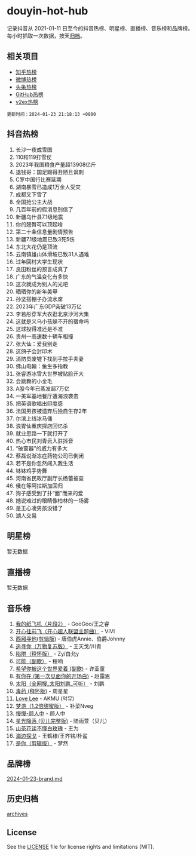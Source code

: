 # douyin-hot-hub

记录抖音从 2021-01-11 日至今的抖音热榜、明星榜、直播榜、音乐榜和品牌榜。每小时抓取一次数据，按天[归档](archives)。

## 相关项目

- [知乎热榜](https://github.com/lonnyzhang423/zhihu-hot-hub)
- [微博热榜](https://github.com/lonnyzhang423/weibo-hot-hub)
- [头条热榜](https://github.com/lonnyzhang423/toutiao-hot-hub)
- [GitHub热榜](https://github.com/lonnyzhang423/github-hot-hub)
- [v2ex热榜](https://github.com/lonnyzhang423/v2ex-hot-hub)


`更新时间：2024-01-23 21:18:13 +0800`

## 抖音热榜

1. 长沙一夜成雪国
1. 110和119打雪仗
1. 2023年我国粮食产量超13908亿斤
1. 退钱哥：国足踢得丑陋且讽刺
1. C罗中国行比赛延期
1. 湖南暴雪已造成1万余人受灾
1. 成都又下雪了
1. 全国抢公主大战
1. 几百年前的假消息别信了
1. 新疆乌什县7.1级地震
1. 你的翘臀可以顶起啥
1. 第二十条信息量剧情预告
1. 新疆7.1级地震已致3死5伤
1. 东北大花仍是顶流
1. 云南镇雄山体滑坡已致31人遇难
1. 过年回村大学生现状
1. 良田粉丝的预言成真了
1. 广东的气温变化有多快
1. 这次就成为别人的光吧
1. 晒晒你的新年美甲
1. 孙坚搭棚子办流水席
1. 2023年广东GDP突破13万亿
1. 李若彤穿军大衣逛北京沙河大集
1. 这就是义乌小孩躲不开的宿命吗
1. 这球投得准还是不准
1. 贵州一高速数十辆车相撞
1. 张大仙：爱我别走
1. 这鸽子会封印术
1. 消防员废墟下找到手拉手夫妻
1. 佛山电翰：鱼生多指教
1. 张睿游冰雪大世界被贴脸开大
1. 会跳舞的小金毛
1. A股今年已蒸发超7万亿
1. 一美军基地餐厅遭海浪袭击
1. 把英语歌唱出印度感
1. 法国男孩被遗弃后独自生存2年
1. 尔滨上线冰马俑
1. 浪胃仙重庆探店回忆杀
1. 就业思路一下就打开了
1. 热心市民刘青云入驻抖音
1. “破窗器”的威力有多大
1. 蔡磊说渐冻症药物公司已倒闭
1. 若不是你忽然闯入我生活
1. 钵钵鸡手势舞
1. 河南省民政厅副厅长杨蕾被查
1. 俄在等阿拉斯加回归
1. 狗子感受到了扑“面”而来的爱
1. 她说难过的眼睛像柏林的一场雾
1. 是王心凌男孩没错了
1. 湖人交易

## 明星榜

暂无数据

## 直播榜

暂无数据

## 音乐榜

1. [我的纸飞机（片段2）](https://sf86-cdn-tos.douyinstatic.com/obj/tos-cn-ve-2774/oM2ZrKcg2CD5AeRB2gkeXOFB1IxAGJdZPazYHf) - GooGoo/王之睿
1. [开心往前飞（开心超人联盟主题曲）](https://sf3-cdn-tos.douyinstatic.com/obj/tos-cn-ve-2774/9d8fb7c82cf1421fb93a9fe925275e0a) - VIVI
1. [西厢寻他(剪辑版)](https://sf86-cdn-tos.douyinstatic.com/obj/tos-cn-ve-2774/oUsAVfAQKlRNxEv5qxvIB8o5qmIWUcXbzJKJhw) - 唐伯虎Annie、伯爵Johnny
1. [追寻你（万物复苏版）](https://sf86-cdn-tos.douyinstatic.com/obj/tos-cn-ve-2774/oYeAZJsbjIDit9APmBg8u6uDUQnHmoCf3gbo74) - 王天戈/川青
1. [陷阱（释怀版）](https://sf6-cdn-tos.douyinstatic.com/obj/tos-cn-ve-2774/oE8C21LeZrzKLDFfQYgMzx4GAIHageG5IzayY7) - Zy/白允y
1. [可能（副歌）](https://sf6-cdn-tos.douyinstatic.com/obj/tos-cn-ve-2774/cde1731888894259b333569393c2fb51) - 程响
1. [希望你被这个世界爱着 (副歌)](https://sf86-cdn-tos.douyinstatic.com/obj/tos-cn-ve-2774/oUHCmWQfZlE3QQBKBeD8rCFLpJzPgCpImhsxMt) - 许亚童
1. [有你在 (第一次见面你的开场白)](https://sf86-cdn-tos.douyinstatic.com/obj/tos-cn-ve-2774/oAthrQ3ClJBfI57uBoFEgNDYtNCZ0TSYQQfxQ0) - 赵露思
1. [太阳（全网搜_太阳刘鹏_可听）](https://sf86-cdn-tos.douyinstatic.com/obj/tos-cn-ve-2774/ogWbyIQnlBFImVbeDocRdCIYtBHlbJXgfZMvgz) - 刘鹏
1. [毒药 (释怀版)](https://sf3-cdn-tos.douyinstatic.com/obj/tos-cn-ve-2774/oYILMEAzspdZBIzy4frJNB8ZHPHWAhiwowd4Ad) - 周星星
1. [Love Lee](https://sf3-cdn-tos.douyinstatic.com/obj/tos-cn-ve-2774/o05GbkJGbCBTdDnMtB0fwOYgkeZp23vrWQDQBS) - AKMU (악뮤)
1. [梦游（1.2倍甜蜜版）](https://sf86-cdn-tos.douyinstatic.com/obj/tos-cn-ve-2774/o4gyAUm8hwufoEABmwVIiQtHsFuGzAEEWtNMzo) - 补菜Nveg
1. [慢慢-颜人中](https://sf3-cdn-tos.douyinstatic.com/obj/tos-cn-ve-2774/ocjHNfBXdBxQNC8ZGAeoLMFTUgtBg8bkExunDC) - 颜人中
1. [星光降落 (贝儿完整版)](https://sf3-cdn-tos.douyinstatic.com/obj/tos-cn-ve-2774/okwB9hAwyAtsFFkFBzAX1hOOfQuIoMNs0W2Mwr) - 陆雨萱（贝儿）
1. [山茶花读不懂白玫瑰](https://sf86-cdn-tos.douyinstatic.com/obj/tos-cn-ve-2774/osfn8B7DktrRHEPJgPCfDbw7QDQEkwC16BxZg9) - 王为
1. [海边探戈](https://sf3-cdn-tos.douyinstatic.com/obj/tos-cn-ve-2774/os9gE0VQCGqt6VQkZDyBBYvfSDY0QFe3vVmubn) - 王鹤棣/王齐铭/朴鲨
1. [是你（剪辑版）](https://sf3-cdn-tos.douyinstatic.com/obj/tos-cn-ve-2774/46019dae783c4c969944217fe1cfafc4) - 梦然

## 品牌榜

[2024-01-23-brand.md](archives/2024-01-23-brand.md)

## 历史归档

[archives](archives)

## License

See the [LICENSE](LICENSE) file for license rights and limitations (MIT).
